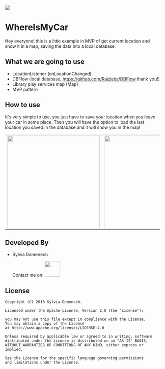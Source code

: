 <img src="https://travis-ci.org/Vampiire123/WhereIsMyCar.svg?branch=master">

# WhereIsMyCar
Hey everyone! this is a little example in MVP of get current location and show it in a map, saving the data into a local database.

## What we are going to use
- LocationListener (onLocationChanged)
- DBFlow (local database, https://github.com/Raizlabs/DBFlow thank you!)
- Library play services map (Map)
- MVP pattern

## How to use  
It's very simple to use, you just have to save your location when you leave your car in some place. Then you will have the option to load the last location you saved in the database and it will show you in the map!

<table>
	<tr>
		<td>
			<img src="https://i.imgur.com/s5JF52T.jpg" width="300px">
		</td>
		<td>
			<img src="https://i.imgur.com/Z8e9dLW.jpg" width="300px">
		</td>
	</tr>
</table>

## Developed By
- Sylvia Domenech

	Contact me on:
	<a href="mailto:s4domenech@gmail.com">
		<img src="https://camo.githubusercontent.com/95f5d73decc4a13cdd1ff301cfda3ebb850fe7ef/687474703a2f2f706e67696d672e636f6d2f75706c6f6164732f676d61696c5f6c6f676f2f676d61696c5f6c6f676f5f504e4731302e706e67" height="50px" width="50px" data-canonical-src="http://pngimg.com/uploads/gmail_logo/gmail_logo_PNG10.png" style="max-width:100%;">
	</a>

## License

	Copyright (C) 2018 Sylvia Domenech. 
	
	Licensed under the Apache License, Version 2.0 (the "License");
	
	you may not use this file except in compliance with the License.
	You may obtain a copy of the License 
	at http://www.apache.org/licenses/LICENSE-2.0
	
	Unless required by applicable law or agreed to in writing, software
	distributed under the License is distributed on an "AS IS" BASIS, 
	WITHOUT WARRANTIES OR CONDITIONS OF ANY KIND, either express or
	implied.
	
	See the License for the specific language governing permissions 
	and limitations under the License.
